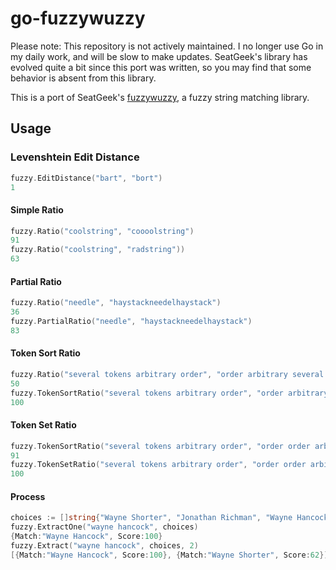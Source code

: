 # go-fuzzywuzzy
Please note: This repository is not actively maintained. I no longer use Go in my daily work, and will be slow to make updates. SeatGeek's library has evolved quite a bit since this port was written, so you may find that some behavior is absent from this library.

This is a port of SeatGeek's [fuzzywuzzy](https://github.com/seatgeek/fuzzywuzzy), a fuzzy string matching library. 
## Usage 
### Levenshtein Edit Distance
```go
fuzzy.EditDistance("bart", "bort")
1
```
#### Simple Ratio
```go
fuzzy.Ratio("coolstring", "coooolstring")
91
fuzzy.Ratio("coolstring", "radstring"))
63
```
#### Partial Ratio
```go
fuzzy.Ratio("needle", "haystackneedelhaystack")
36
fuzzy.PartialRatio("needle", "haystackneedelhaystack")
83
```
#### Token Sort Ratio
```go
fuzzy.Ratio("several tokens arbitrary order", "order arbitrary several tokens")
50
fuzzy.TokenSortRatio("several tokens arbitrary order", "order arbitrary several tokens")
100
```
#### Token Set Ratio
```go
fuzzy.TokenSortRatio("several tokens arbitrary order", "order order arbitrary several tokens")
91
fuzzy.TokenSetRatio("several tokens arbitrary order", "order order arbitrary several tokens")
100
```
#### Process
```go
choices := []string{"Wayne Shorter", "Jonathan Richman", "Wayne Hancock", "Kate Bush"}
fuzzy.ExtractOne("wayne hancock", choices)
{Match:"Wayne Hancock", Score:100}
fuzzy.Extract("wayne hancock", choices, 2)
[{Match:"Wayne Hancock", Score:100}, {Match:"Wayne Shorter", Score:62}]
```
